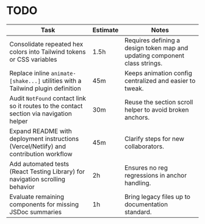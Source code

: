 # TODO

| Task | Estimate | Notes |
| --- | --- | --- |
| Consolidate repeated hex colors into Tailwind tokens or CSS variables | 1.5h | Requires defining a design token map and updating component class strings. |
| Replace inline `animate-[shake...]` utilities with a Tailwind plugin definition | 45m | Keeps animation config centralized and easier to tweak. |
| Audit `NotFound` contact link so it routes to the contact section via navigation helper | 30m | Reuse the section scroll helper to avoid broken anchors. |
| Expand README with deployment instructions (Vercel/Netlify) and contribution workflow | 45m | Clarify steps for new collaborators. |
| Add automated tests (React Testing Library) for navigation scrolling behavior | 2h | Ensures no reg regressions in anchor handling. |
| Evaluate remaining components for missing JSDoc summaries | 1h | Bring legacy files up to documentation standard. |
